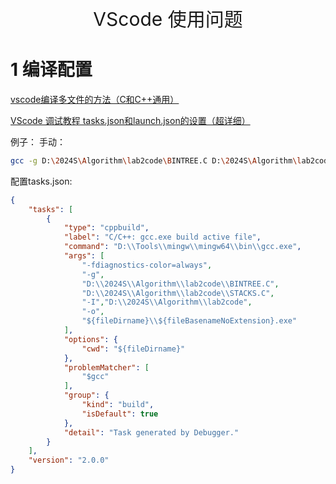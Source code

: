 <p align="center">
   <a style="font-size:30px;"> VScode 使用问题 </a>

</p>


# 1 编译配置
[vscode编译多文件的方法（C和C++通用）](https://blog.csdn.net/weixin_43986536/article/details/123797095)

[VScode 调试教程 tasks.json和launch.json的设置（超详细）](https://blog.csdn.net/weixin_55334020/article/details/134442270)

例子：
手动：
```bash
gcc -g D:\2024S\Algorithm\lab2code\BINTREE.C D:\2024S\Algorithm\lab2code\STACKS.C -o D:\2024S\Algorithm\lab2code\BINTREE.exe
```

配置tasks.json:
```json
{
    "tasks": [
        {
            "type": "cppbuild",
            "label": "C/C++: gcc.exe build active file",
            "command": "D:\\Tools\\mingw\\mingw64\\bin\\gcc.exe",
            "args": [
                "-fdiagnostics-color=always",
                "-g",
                "D:\\2024S\\Algorithm\\lab2code\\BINTREE.C",
                "D:\\2024S\\Algorithm\\lab2code\\STACKS.C",
                "-I","D:\\2024S\\Algorithm\\lab2code",
                "-o",
                "${fileDirname}\\${fileBasenameNoExtension}.exe"
            ],
            "options": {
                "cwd": "${fileDirname}"
            },
            "problemMatcher": [
                "$gcc"
            ],
            "group": {
                "kind": "build",
                "isDefault": true
            },
            "detail": "Task generated by Debugger."
        }
    ],
    "version": "2.0.0"
}

```

<br>
